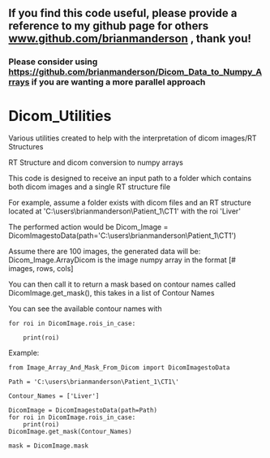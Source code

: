 ## If you find this code useful, please provide a reference to my github page for others www.github.com/brianmanderson , thank you!
### Please consider using https://github.com/brianmanderson/Dicom_Data_to_Numpy_Arrays if you are wanting a more parallel approach
# Dicom_Utilities

Various utilities created to help with the interpretation of dicom images/RT Structures

RT Structure and dicom conversion to numpy arrays

This code is designed to receive an input path to a folder which contains both dicom images and a single RT structure file

For example, assume a folder exists with dicom files and an RT structure located at 'C:\users\brianmanderson\Patient_1\CT1\' with the roi 'Liver'

The performed action would be Dicom_Image = DicomImagestoData(path='C:\users\brianmanderson\Patient_1\CT1\')

Assume there are 100 images, the generated data will be:
Dicom_Image.ArrayDicom is the image numpy array in the format [# images, rows, cols]

You can then call it to return a mask based on contour names called DicomImage.get_mask(), this takes in a list of Contour Names

You can see the available contour names with

    for roi in DicomImage.rois_in_case:

        print(roi)
    

Example:

    from Image_Array_And_Mask_From_Dicom import DicomImagestoData

    Path = 'C:\users\brianmanderson\Patient_1\CT1\'

    Contour_Names = ['Liver']

    DicomImage = DicomImagestoData(path=Path)
    for roi in DicomImage.rois_in_case:
        print(roi)
    DicomImage.get_mask(Contour_Names)

    mask = DicomImage.mask

